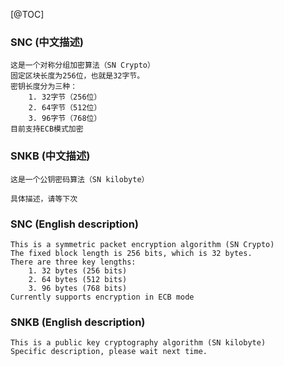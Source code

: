 [@TOC]

### SNC (中文描述)
```text
这是一个对称分组加密算法（SN Crypto）
固定区块长度为256位，也就是32字节。
密钥长度分为三种：
    1. 32字节（256位）
    2. 64字节（512位）
    3. 96字节（768位）
目前支持ECB模式加密
```

### SNKB (中文描述)
```text
这是一个公钥密码算法（SN kilobyte）

具体描述，请等下次
```

### SNC (English description)
```text
This is a symmetric packet encryption algorithm (SN Crypto)
The fixed block length is 256 bits, which is 32 bytes.
There are three key lengths:
    1. 32 bytes (256 bits)
    2. 64 bytes (512 bits)
    3. 96 bytes (768 bits)
Currently supports encryption in ECB mode
```

### SNKB (English description)
```text
This is a public key cryptography algorithm (SN kilobyte)
Specific description, please wait next time.
```
